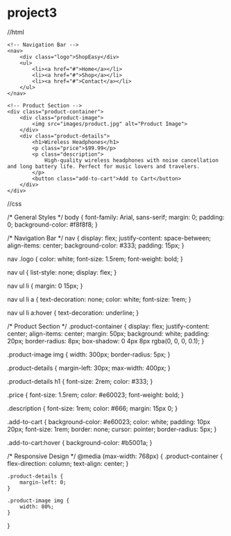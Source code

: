 # project3
//html
<!DOCTYPE html>
<html lang="en">
<head>
    <meta charset="UTF-8">
    <meta name="viewport" content="width=device-width, initial-scale=1.0">
    <title>Product Page</title>
    <link rel="stylesheet" href="style.css">
</head>
<body>

    <!-- Navigation Bar -->
    <nav>
        <div class="logo">ShopEasy</div>
        <ul>
            <li><a href="#">Home</a></li>
            <li><a href="#">Shop</a></li>
            <li><a href="#">Contact</a></li>
        </ul>
    </nav>

    <!-- Product Section -->
    <div class="product-container">
        <div class="product-image">
            <img src="images/product.jpg" alt="Product Image">
        </div>
        <div class="product-details">
            <h1>Wireless Headphones</h1>
            <p class="price">$99.99</p>
            <p class="description">
                High-quality wireless headphones with noise cancellation and long battery life. Perfect for music lovers and travelers.
            </p>
            <button class="add-to-cart">Add to Cart</button>
        </div>
    </div>


//css

/* General Styles */
body {
    font-family: Arial, sans-serif;
    margin: 0;
    padding: 0;
    background-color: #f8f8f8;
}

/* Navigation Bar */
nav {
    display: flex;
    justify-content: space-between;
    align-items: center;
    background-color: #333;
    padding: 15px;
}

nav .logo {
    color: white;
    font-size: 1.5rem;
    font-weight: bold;
}

nav ul {
    list-style: none;
    display: flex;
}

nav ul li {
    margin: 0 15px;
}

nav ul li a {
    text-decoration: none;
    color: white;
    font-size: 1rem;
}

nav ul li a:hover {
    text-decoration: underline;
}

/* Product Section */
.product-container {
    display: flex;
    justify-content: center;
    align-items: center;
    margin: 50px;
    background: white;
    padding: 20px;
    border-radius: 8px;
    box-shadow: 0 4px 8px rgba(0, 0, 0, 0.1);
}

.product-image img {
    width: 300px;
    border-radius: 5px;
}

.product-details {
    margin-left: 30px;
    max-width: 400px;
}

.product-details h1 {
    font-size: 2rem;
    color: #333;
}

.price {
    font-size: 1.5rem;
    color: #e60023;
    font-weight: bold;
}

.description {
    font-size: 1rem;
    color: #666;
    margin: 15px 0;
}

.add-to-cart {
    background-color: #e60023;
    color: white;
    padding: 10px 20px;
    font-size: 1rem;
    border: none;
    cursor: pointer;
    border-radius: 5px;
}

.add-to-cart:hover {
    background-color: #b5001a;
}

/* Responsive Design */
@media (max-width: 768px) {
    .product-container {
        flex-direction: column;
        text-align: center;
    }

    .product-details {
        margin-left: 0;
    }

    .product-image img {
        width: 80%;
    }
}
</body>
</html>


